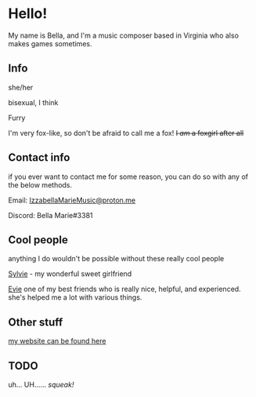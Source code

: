 # Hello! 

My name is Bella, and I'm a music composer based in Virginia who also makes games sometimes.

## Info
she/her

bisexual, I think

Furry

I'm very fox-like, so don't be afraid to call me a fox! ~~I *am* a foxgirl after all~~

## Contact info
if you ever want to contact me for some reason, you can do so with any of the below methods. 

Email: IzzabellaMarieMusic@proton.me

Discord: Bella Marie#3381

## Cool people

anything I do wouldn't be possible without these really cool people

[Sylvie](https://github.com/zlago) - my wonderful sweet girlfriend

[Evie](https://github.com/eievui5) one of my best friends who is really nice, helpful, and experienced. she's helped me a lot with various things.

## Other stuff
[my website can be found here](https://apianbelledev.github.io/)
## TODO

uh... UH...... *squeak!*
